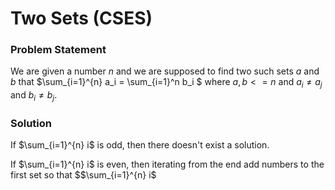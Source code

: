 # Two Sets (CSES)

### Problem Statement

We are given a number $n$ and we are supposed to find two such sets $a$ and $b$ that $\sum_{i=1}^{n} a_i = \sum_{i=1}^n b_i $ where $a, b <= n$ and $a_i \ne a_j$ and $b_i \ne b_j$.

### Solution

If $\sum_{i=1}^{n} i$ is odd, then there doesn't exist a solution.

If $\sum_{i=1}^{n} i$ is even, then iterating from the end add numbers to the first set so that $$\sum_{i=1}^{n} i$
